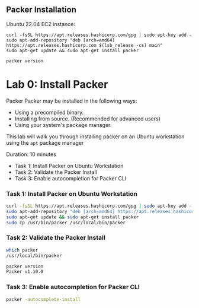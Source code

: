## Packer Installation

Ubuntu 22.04 EC2 instance:

```
curl -fsSL https://apt.releases.hashicorp.com/gpg | sudo apt-key add -
sudo apt-add-repository "deb [arch=amd64] https://apt.releases.hashicorp.com $(lsb_release -cs) main"
sudo apt-get update && sudo apt-get install packer
```

```
packer version
```

# Lab 0: Install Packer
Packer Packer may be installed in the following ways:

- Using a precompiled binary.
- Installing from source. (Recommended for advanced users)
- Using your system's package manager.

This lab will walk you through installing packer on an Ubuntu workstation using the `apt` package manager

Duration: 10 minutes

- Task 1: Install Packer on Ubuntu Workstation
- Task 2: Validate the Packer Install
- Task 3: Enable autocompletion for Packer CLI

### Task 1: Install Packer on Ubuntu Workstation
```bash
curl -fsSL https://apt.releases.hashicorp.com/gpg | sudo apt-key add -
sudo apt-add-repository "deb [arch=amd64] https://apt.releases.hashicorp.com $(lsb_release -cs) main"
sudo apt-get update && sudo apt-get install packer
sudo cp /usr/bin/packer /usr/local/bin/packer
```

### Task 2: Validate the Packer Install
```bash
which packer
/usr/local/bin/packer
```

```bash
packer version
Packer v1.10.0
```

### Task 3: Enable autocompletion for Packer CLI
```bash
packer -autocomplete-install
```
